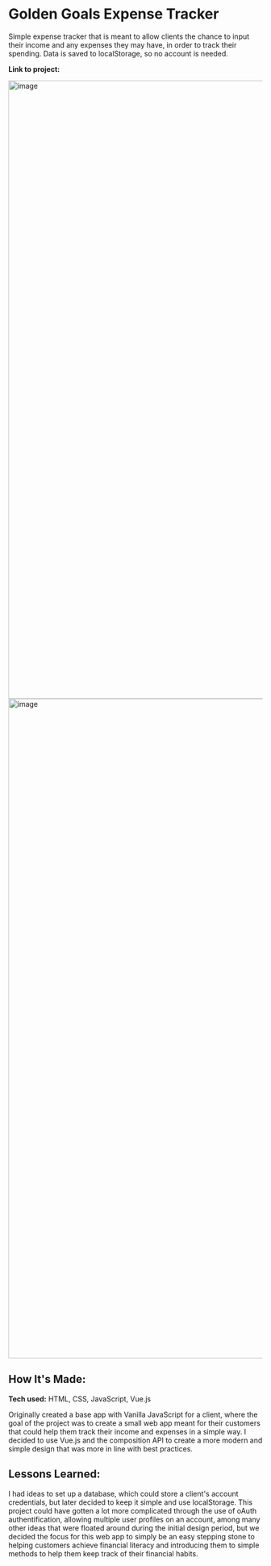 # Golden Goals Expense Tracker
Simple expense tracker that is meant to allow clients the chance to input their income and any expenses they may have, in order to track their spending. Data is saved to localStorage, so no account is needed.

**Link to project:** 

<img width="1226" alt="image" src="https://github.com/user-attachments/assets/3d892671-08a2-430c-a4ca-d1b83e6c149a" />
<img width="1308" alt="image" src="https://github.com/user-attachments/assets/a6f0fe5f-9f8d-4541-99ee-4fbc10041193" />



## How It's Made:

**Tech used:** HTML, CSS, JavaScript, Vue.js

Originally created a base app with Vanilla JavaScript for a client, where the goal of the project was to create a small web app meant for their customers that could help them track their income and expenses in a simple way. I decided to use Vue.js and the composition API to create a more modern and simple design that was more in line with best practices. 


## Lessons Learned:
I had ideas to set up a database, which could store a client's account credentials, but later decided to keep it simple and use localStorage. This project could have gotten a lot more complicated through the use of oAuth authentification, allowing multiple user profiles on an account, among many other ideas that were floated around during the initial design period, but we decided the focus for this web app to simply be an easy stepping stone to helping customers achieve financial literacy and introducing them to simple methods to help them keep track of their financial habits.

